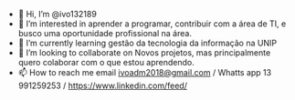 - 👋 Hi, I’m @ivo132189
- 👀 I’m interested in  aprender a programar, contribuir com a área de TI, e busco uma oportunidade profissional na área.
- 🌱 I’m currently learning  gestão da tecnologia da informação na UNIP 
- 💞️ I’m looking to collaborate on Novos  projetos, mas principalmente quero colaborar com o que estou  aprendendo.
- 📫 How to reach me  email ivoadm2018@gmail.com / Whatts app 13 991259253 /  https://www.linkedin.com/feed/


<!---
ivo132189/ivo132189 is a ✨ special ✨ repository because its `README.md` (this file) appears on your GitHub profile.
You can click the Preview link to take a look at your changes.
--->
